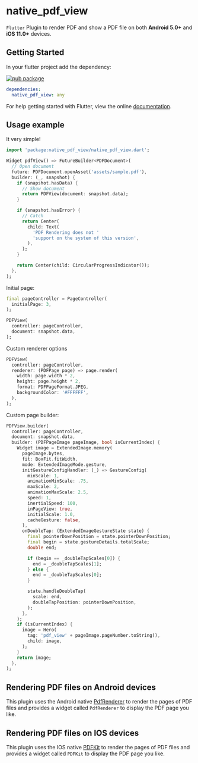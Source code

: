 # native_pdf_view

`Flutter` Plugin to render PDF and show a PDF file on both **Android 5.0+** and **iOS 11.0+** devices.
## Getting Started
In your flutter project add the dependency:

[![pub package](https://img.shields.io/pub/v/native_pdf_view.svg)](https://pub.dev/packages/native_pdf_view)

```yaml
dependencies:
  native_pdf_view: any
```
For help getting started with Flutter, view the online [documentation](https://flutter.io/).

## Usage example
It very simple!
```dart
import 'package:native_pdf_view/native_pdf_view.dart';

Widget pdfView() => FutureBuilder<PDFDocument>(
  // Open document
  future: PDFDocument.openAsset('assets/sample.pdf'),
  builder: (_, snapshot) {
    if (snapshot.hasData) {
      // Show document
      return PDFView(document: snapshot.data);
    }

    if (snapshot.hasError) {
      // Catch 
      return Center(
        child: Text(
          'PDF Rendering does not '
          'support on the system of this version',
        ),
      );
    }

    return Center(child: CircularProgressIndicator());
  },
);
```

Initial page:
```dart
final pageController = PageController(
  initialPage: 3,
);

PDFView(
  controller: pageController,
  document: snapshot.data,
);
```

Custom renderer options
```dart
PDFView(
  controller: pageController,
  renderer: (PDFPage page) => page.render(
    width: page.width * 2,
    height: page.height * 2,
    format: PDFPageFormat.JPEG,
    backgroundColor: '#FFFFFF',
  ),
);
```

Custom page builder:
```dart
PDFView.builder(
  controller: pageController,
  document: snapshot.data,
  builder: (PDFPageImage pageImage, bool isCurrentIndex) {
    Widget image = ExtendedImage.memory(
      pageImage.bytes,
      fit: BoxFit.fitWidth,
      mode: ExtendedImageMode.gesture,
      initGestureConfigHandler: (_) => GestureConfig(
        minScale: 1,
        animationMinScale: .75,
        maxScale: 2,
        animationMaxScale: 2.5,
        speed: 1,
        inertialSpeed: 100,
        inPageView: true,
        initialScale: 1.0,
        cacheGesture: false,
      ),
      onDoubleTap: (ExtendedImageGestureState state) {
        final pointerDownPosition = state.pointerDownPosition;
        final begin = state.gestureDetails.totalScale;
        double end;

        if (begin == _doubleTapScales[0]) {
          end = _doubleTapScales[1];
        } else {
          end = _doubleTapScales[0];
        }

        state.handleDoubleTap(
          scale: end,
          doubleTapPosition: pointerDownPosition,
        );
      },
    );
    if (isCurrentIndex) {
      image = Hero(
        tag: 'pdf_view' + pageImage.pageNumber.toString(),
        child: image,
      );
    }
    return image;
  },
);
```

## Rendering PDF files on Android devices
This plugin uses the Android native [PdfRenderer](https://developer.android.com/reference/android/graphics/pdf/PdfRenderer) to render
the pages of PDF files and provides a widget called `PdfRenderer` to display the PDF page you like.

## Rendering PDF files on IOS devices
This plugin uses the IOS native [PDFKit](https://developer.apple.com/documentation/pdfkit) to render
the pages of PDF files and provides a widget called `PDFKit` to display the PDF page you like.
